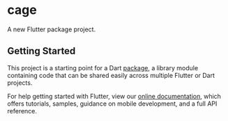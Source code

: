 # cage

 A new Flutter package project.

 ## Getting Started

 This project is a starting point for a Dart
[package](https://flutter.io/developing-packages/),
a library module containing code that can be shared easily across
multiple Flutter or Dart projects.

 For help getting started with Flutter, view our 
[online documentation](https://flutter.io/docs), which offers tutorials, 
samples, guidance on mobile development, and a full API reference.